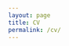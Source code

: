 ```yaml
---
layout: page
title: CV
permalink: /cv/
---
```


<div>
  <object data="/src/CV_2019_EN.pdf" width="100%" height="1100px" type='application/pdf'/></object>
</div>

